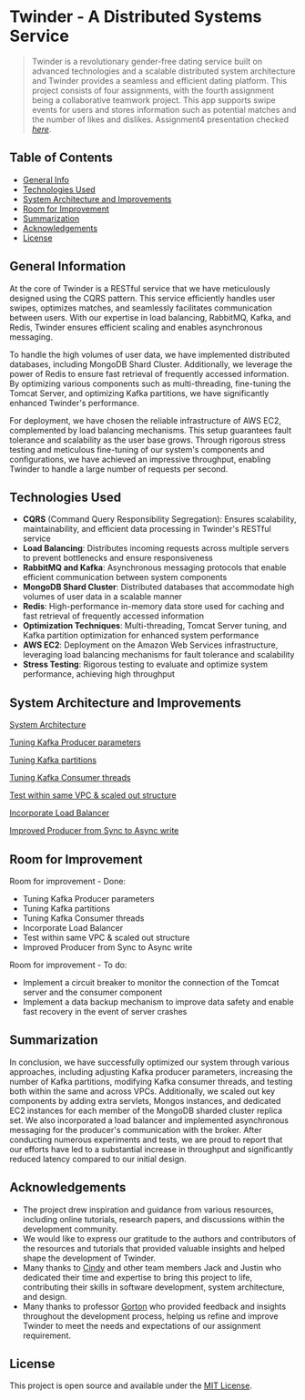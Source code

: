 # Twinder - A Distributed Systems Service

> Twinder is a revolutionary gender-free dating service built on advanced technologies and a scalable distributed system architecture and Twinder provides a seamless and efficient dating platform. This project consists of four assignments, with the fourth assignment being a collaborative teamwork project. This app supports swipe events for users and stores information such as potential matches and the number of likes and dislikes.
> Assignment4 presentation checked [_here_](https://docs.google.com/presentation/d/1hFm6TPAzC2Zw7cwiCJnpDvBH_1iI77Kl8chhuudVlHo/edit#slide=id.g219bc6154e0_0_115).

## Table of Contents

- [General Info](#general-information)
- [Technologies Used](#technologies-used)
- [System Architecture and Improvements](#System-Architecture-and-Improvements)
- [Room for Improvement](#room-for-improvement)
- [Summarization](#Summarization)
- [Acknowledgements](#acknowledgements)
- [License](#license)

## General Information

At the core of Twinder is a RESTful service that we have meticulously designed using the CQRS pattern. This service efficiently handles user swipes, optimizes matches, and seamlessly facilitates communication between users. With our expertise in load balancing, RabbitMQ, Kafka, and Redis, Twinder ensures efficient scaling and enables asynchronous messaging.

To handle the high volumes of user data, we have implemented distributed databases, including MongoDB Shard Cluster. Additionally, we leverage the power of Redis to ensure fast retrieval of frequently accessed information. By optimizing various components such as multi-threading, fine-tuning the Tomcat Server, and optimizing Kafka partitions, we have significantly enhanced Twinder's performance.

For deployment, we have chosen the reliable infrastructure of AWS EC2, complemented by load balancing mechanisms. This setup guarantees fault tolerance and scalability as the user base grows. Through rigorous stress testing and meticulous fine-tuning of our system's components and configurations, we have achieved an impressive throughput, enabling Twinder to handle a large number of requests per second.

## Technologies Used

- **CQRS** (Command Query Responsibility Segregation): Ensures scalability, maintainability, and efficient data processing in Twinder's RESTful service
- **Load Balancing**: Distributes incoming requests across multiple servers to prevent bottlenecks and ensure responsiveness
- **RabbitMQ and Kafka**: Asynchronous messaging protocols that enable efficient communication between system components
- **MongoDB Shard Cluster**: Distributed databases that accommodate high volumes of user data in a scalable manner
- **Redis**: High-performance in-memory data store used for caching and fast retrieval of frequently accessed information
- **Optimization Techniques**: Multi-threading, Tomcat Server tuning, and Kafka partition optimization for enhanced system performance
- **AWS EC2**: Deployment on the Amazon Web Services infrastructure, leveraging load balancing mechanisms for fault tolerance and scalability
- **Stress Testing**: Rigorous testing to evaluate and optimize system performance, achieving high throughput

## System Architecture and Improvements

[System Architecture](./img/screenshot.png)

[Tuning Kafka Producer parameters](./img/screenshot1.png)

[Tuning Kafka partitions](./img/screenshot2.png)

[Tuning Kafka Consumer threads](./img/screenshot3.png)

[Test within same VPC & scaled out structure](./img/screenshot4.png)

[Incorporate Load Balancer](./img/screenshot5.png)

[Improved Producer from Sync to Async write](./img/screenshot6.png)

## Room for Improvement

Room for improvement - Done:

- Tuning Kafka Producer parameters
- Tuning Kafka partitions
- Tuning Kafka Consumer threads
- Incorporate Load Balancer
- Test within same VPC & scaled out structure
- Improved Producer from Sync to Async write

Room for improvement - To do:

- Implement a circuit breaker to monitor the connection of the Tomcat server and the consumer component
- Implement a data backup mechanism to improve data safety and enable fast recovery in the event of server crashes

## Summarization

In conclusion, we have successfully optimized our system through various approaches, including adjusting Kafka producer parameters, increasing the number of Kafka partitions, modifying Kafka consumer threads, and testing both within the same and across VPCs. Additionally, we scaled out key components by adding extra servlets, Mongos instances, and dedicated EC2 instances for each member of the MongoDB sharded cluster replica set. We also incorporated a load balancer and implemented asynchronous messaging for the producer's communication with the broker. After conducting numerous experiments and tests, we are proud to report that our efforts have led to a substantial increase in throughput and significantly reduced latency compared to our initial design.

## Acknowledgements

- The project drew inspiration and guidance from various resources, including online tutorials, research papers, and discussions within the development community.
- We would like to express our gratitude to the authors and contributors of the resources and tutorials that provided valuable insights and helped shape the development of Twinder.
- Many thanks to [Cindy](https://github.com/cindy-hsin) and other team members Jack and Justin who dedicated their time and expertise to bring this project to life, contributing their skills in software development, system architecture, and design.
- Many thanks to professor [Gorton](https://github.com/gortonator) who provided feedback and insights throughout the development process, helping us refine and improve Twinder to meet the needs and expectations of our assignment requirement.

## License

This project is open source and available under the [MIT License](https://opensource.org/licenses/MIT).
